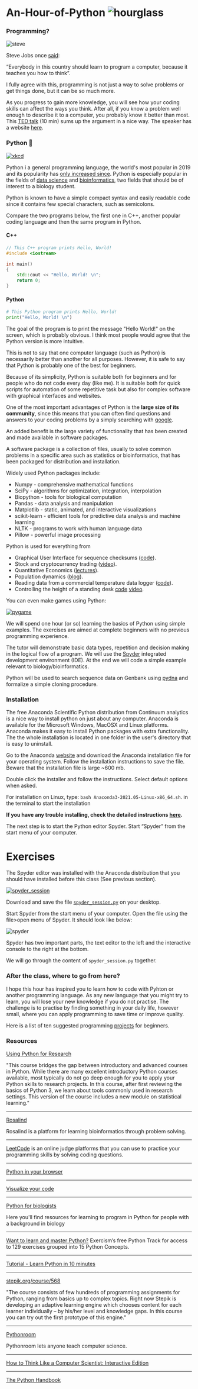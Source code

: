 # An-Hour-of-Python ![hourglass](pics/hourglass_small.png)

### Programming?

![steve](pics/stevejobs.png)

Steve Jobs once [said](https://youtu.be/IY7EsTnUSxY?t=2):


“Everybody in this country should learn to program a computer, because it teaches you how to think”.


I fully agree with this, programming is not just a way to solve problems or get things done, but it can be so much more.

As you progress to gain more knowledge, you will see how your coding skills can affect the ways you think. After all, if you know a problem well enough to describe it to a computer, you probably know it better than most. This [TED talk](https://youtu.be/xfBWk4nw440?t=24) (10 min) sums up the argument in a nice way. The speaker has a website [here](https://christian.gen.co/you-should-learn-to-program).

### Python :snake:

[![xkcd](https://imgs.xkcd.com/comics/python.png)](https://xkcd.com)

Python i a general programming language, the world's most popular in 2019 and its popularity has [only increased since](https://pypl.github.io/PYPL.html). Python is especially popular in the fields of [data science](https://en.wikipedia.org/wiki/Data_science) and [bioinformatics](https://en.wikipedia.org/wiki/Bioinformatics), two fields that should be of interest to a biology student.

Python is known to have a simple compact syntax and easily readable code since it contains few special characters, such as semicolons.

Compare the two programs below, the first one in C++, another popular coding language and then the same program in Python.

#### C++

```C++
// This C++ program prints Hello, World!
#include <iostream>

int main()
{
    std::cout << "Hello, World! \n";
    return 0;
}
```

#### Python

```python
# This Python program prints Hello, World!
print("Hello, World! \n")

```
The goal of the program is to print the message "Hello World!" on the screen, which is probably obvious. I think most people would agree that the Python version is more intuitive.

This is not to say that one computer language (such as Python) is necessarily better than another for all purposes. However, it is safe to say that Python is probably one of the best for beginners.

Because of its simplicity, Python is suitable both for beginners and for people who do not code every day (like me). It is suitable both for quick scripts for automation of some repetitive task but also for complex software with graphical interfaces and websites.


One of the most important advantages of Python is the **large size of its community**, since this means that you can often find questions and answers to your coding problems by a simply searching with [google](https://www.google.com/search?q=loop+over+a+dictionary+python).

An added benefit is the large variety of functionality that has been created and made available in software packages.

A software package is a collection of files, usually to solve common problems in a specific area such as statistics or bioinformatics, that has been packaged for distribution and installation.

Widely used Python packages include:
- Numpy - comprehensive mathematical functions
- SciPy - algorithms for optimization, integration, interpolation
- Biopython - tools for biological computation
- Pandas - data analysis and manipulation
- Matplotlib - static, animated, and interactive visualizations
 - scikit-learn - efficient tools for predictive data analysis and machine learning
 - NLTK - programs to work with human language data
 - Pillow - powerful image processing

Python is used for everything from

- Graphical User Interface for sequence checksums ([code](https://github.com/BjornFJohansson/seguid_calculator)).
- Stock and cryptocurrency trading ([video](https://youtu.be/GdlFhF6gjKo)).
- Quantitative Economics ([lectures](https://quantecon.org/python-lectures)).
- Population dynamics ([blog](https://towardsdatascience.com/building-population-models-in-python-57f9e174d27d)).
- Reading data from a commercial temperature data logger ([code](https://github.com/civic/elitech-datareader)).
- Controlling the height of a standing desk [code](https://pypi.org/project/idasen) [video](https://youtu.be/LEXQOhEzVhE?t=404).


You can even make games using Python:

[![pygame](pics/pygame.gif)](https://www.pygame.org)




We will spend one hour (or so) learning the basics of Python using simple examples. The exercises are aimed at complete beginners with no previous programming experience.

The tutor will demonstrate basic data types, repetition and decision making in the logical flow of a program. We will use the [Spyder](https://www.spyder-ide.org) integrated development environment (IDE). At the end we will code a simple example relevant to biology/bioinformatics.

Python will be used to search sequence data on Genbank using [pydna](https://github.com/BjornFJohansson/pydna) and formalize a simple cloning procedure.

### Installation

The free Anaconda Scientific Python distribution from Continuum analytics is
a nice way to install python on just about any computer. Anaconda is available for the Microsoft Windows, MacOSX and Linux platforms. Anaconda makes it easy to install Python packages with extra functionality. The the whole installation is located in one folder in the user's directory that is easy to uninstall.


Go to the Anaconda [website](https://store.continuum.io/cshop/anaconda) and
download the Anaconda installation file for your operating system. Follow the installation instructions to save the file.  Beware that the installation file is large ~600 mb.

Double click the installer and follow the instructions. Select default options when asked.

For installation on Linux, type: ```bash Anaconda3-2021.05-Linux-x86_64.sh```. in the terminal to start the installation

**If you have any trouble installing, check the detailed instructions [here](https://docs.anaconda.com/anaconda/install).**

The next step is to start the Python editor Spyder.  Start “Spyder” from the start menu of your computer.

# Exercises

The Spyder editor was installed with the Anaconda distribution that you should have installed before this class (See previous section).



[![spyder_session](pics/BUTTON-d-2.jpg)](https://raw.githubusercontent.com/BjornFJohansson/An-Hour-of-Python/main/spyder_session.py)




Download and save the file [```spyder_session.py```](https://raw.githubusercontent.com/BjornFJohansson/An-Hour-of-Python/main/spyder_session.py) on your desktop.





Start Spyder from the start menu of your computer. Open the file using the file>open menu of Spyder. It should look like below:

![spyder](pics/spyder.png)


Spyder has two important parts, the text editor to the left and the interactive console to the right at the bottom.

We will go through the content of ```spyder_session.py``` together.

### After the class, where to go from here?

I hope this hour has inspired you to learn how to code with Pyhton or another programming language.
As any new language that you might try to learn, you will lose your new knowledge if you do not practise. The challenge is to practise by finding something in your daily life, however small, where you can apply programming to save time or improve quality.

Here is a list of ten suggested programming [projects](https://favtutor.com/blog-details/7-Python-Projects-For-Beginners) for beginners.



### Resources

[Using Python for Research](https://www.edx.org/course/using-python-for-research)

"This course bridges the gap between introductory and advanced courses in Python. While there are many excellent introductory Python courses available, most typically do not go deep enough for you to apply your Python skills to research projects. In this course, after first reviewing the basics of Python 3, we learn about tools commonly used in research settings. This version of the course includes a new module on statistical learning."

----

[Rosalind](http://rosalind.info/problems/locations)

Rosalind is a platform for learning bioinformatics through problem solving.


----

[LeetCode](https://leetcode.com)
is an online judge platforms that you can use to practice your programming skills by solving coding questions.

----

[Python in your browser](https://replit.com)

----

[Visualize your code](https://pythontutor.com)

----

[Python for biologists](http://pythonforbiologists.com)

Here you'll find resources for learning to program in Python for people with a background in biology

----

[Want to learn and master Python?](https://exercism.org/tracks/python)
Exercism’s free Python Track for access to 129 exercises grouped into 15 Python Concepts.

----

[Tutorial - Learn Python in 10 minutes](https://www.stavros.io/tutorials/python)

----

[stepik.org/course/568](https://stepik.org/course/568/promo)

"The course consists of few hundreds of programming assignments for Python, ranging from basics up to complex topics. Right now Stepik is developing an adaptive learning engine which chooses content for each learner individually – by his/her level and knowledge gaps. In this course you can try out the first prototype of this engine."

----

[Pythonroom](https://pythonroom.firebaseapp.com)

Pythonroom lets anyone teach computer science.

----

[How to Think Like a Computer Scientist: Interactive Edition](https://runestone.academy/runestone/books/published/thinkcspy/index.html)

----

[The Python Handbook](https://www.freecodecamp.org/news/the-python-handbook)
